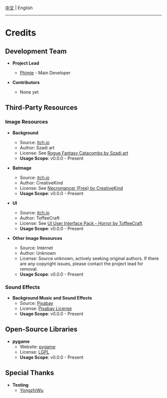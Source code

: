 [中文](CREDITS.md) | English

---

# Credits

## Development Team

- **Project Lead**  
  - [Phimie](https://github.com/Phimie) - Main Developer

- **Contributors**  
  - None yet

## Third-Party Resources

### Image Resources

- **Background**  
  - Source: [itch.io](https://itch.io)  
  - Author: Szadi art  
  - License: See [Rogue Fantasy Catacombs by Szadi art](https://szadiart.itch.io/rogue-fantasy-catacombs)   
  - **Usage Scope**: v0.0.0 - Present

- **Batmage**  
  - Source: [itch.io](https://itch.io)  
  - Author: CreativeKind  
  - License: See [Necromancer (Free) by CreativeKind](https://creativekind.itch.io/necromancer-free)   
  - **Usage Scope**: v0.0.0 - Present

- **UI**  
  - Source: [itch.io](https://itch.io)  
  - Author: ToffeeCraft  
  - License: See [UI User Interface Pack - Horror by ToffeeCraft](https://toffeecraft.itch.io/ui-user-interface-pack-horror)   
  - **Usage Scope**: v0.0.0 - Present

- **Other Image Resources**  
  - Source: Internet  
  - Author: Unknown  
  - License: Source unknown, actively seeking original authors. If there are any copyright issues, please contact the project lead for removal.  
  - **Usage Scope**: v0.0.0 - Present

### Sound Effects

- **Background Music and Sound Effects**  
  - Source: [Pixabay](https://pixabay.com/sound-effects/)  
  - License: [Pixabay License](https://pixabay.com/service/license/)  
  - **Usage Scope**: v0.0.0 - Present

## Open-Source Libraries

- **pygame**  
  - Website: [pygame](https://www.pygame.org)  
  - License: [LGPL](https://www.gnu.org/licenses/lgpl.html)  
  - **Usage Scope**: v0.0.0 - Present

## Special Thanks

- **Testing**  
  - [YongzhiWu](https://github.com/YongzhiWu)  